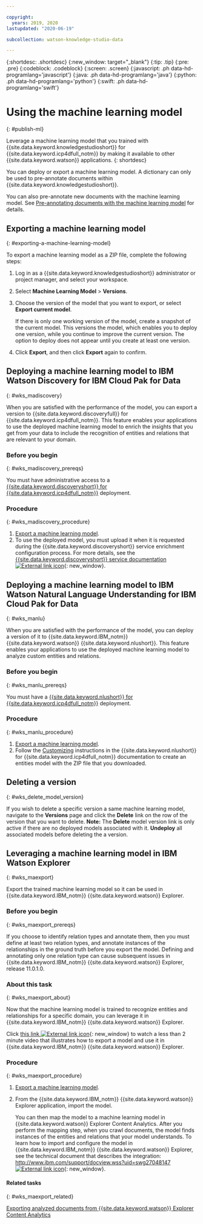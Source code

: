 ```yaml
---

copyright:
  years: 2019, 2020
lastupdated: "2020-06-19"

subcollection: watson-knowledge-studio-data

---
```


{:shortdesc: .shortdesc}
{:new_window: target="_blank"}
{:tip: .tip}
{:pre: .pre}
{:codeblock: .codeblock}
{:screen: .screen}
{:javascript: .ph data-hd-programlang='javascript'}
{:java: .ph data-hd-programlang='java'}
{:python: .ph data-hd-programlang='python'}
{:swift: .ph data-hd-programlang='swift'}

# Using the machine learning model
{: #publish-ml}

Leverage a machine learning model that you trained with {{site.data.keyword.knowledgestudioshort}} for {{site.data.keyword.icp4dfull_notm}} by making it available to other {{site.data.keyword.watson}} applications.
{: shortdesc}

You can deploy or export a machine learning model. A dictionary can only be used to pre-annotate documents within {{site.data.keyword.knowledgestudioshort}}.

You can also pre-annotate new documents with the machine learning model. See [Pre-annotating documents with the machine learning model](/docs/watson-knowledge-studio-data?topic=watson-knowledge-studio-data-preannotation#wks_preannotsire) for details.

## Exporting a machine learning model
{: #exporting-a-machine-learning-model}

To export a machine learning model as a ZIP file, complete the following steps:

1. Log in as a {{site.data.keyword.knowledgestudioshort}} administrator or project manager, and select your workspace.
2. Select **Machine Learning Model** > **Versions**.
3. Choose the version of the model that you want to export, or select **Export current model**.

    If there is only one working version of the model, create a snapshot of the current model. This versions the model, which enables you to deploy one version, while you continue to improve the current version. The option to deploy does not appear until you create at least one version.

4. Click **Export**, and then click **Export** again to confirm.

## Deploying a machine learning model to IBM Watson Discovery for IBM Cloud Pak for Data
{: #wks_madiscovery}

When you are satisfied with the performance of the model, you can export a version to {{site.data.keyword.discoveryfull}} for {{site.data.keyword.icp4dfull_notm}}. This feature enables your applications to use the deployed machine learning model to enrich the insights that you get from your data to include the recognition of entities and relations that are relevant to your domain.

### Before you begin
{: #wks_madiscovery_prereqs}

You must have administrative access to a [{{site.data.keyword.discoveryshort}} for {{site.data.keyword.icp4dfull_notm}}](/docs/discovery-data) deployment.

### Procedure
{: #wks_madiscovery_procedure}

1. [Export a machine learning model](#exporting-a-machine-learning-model).
2. To use the deployed model, you must upload it when it is requested during the {{site.data.keyword.discoveryshort}} service enrichment configuration process. For more details, see the [{{site.data.keyword.discoveryshort}} service documentation ![External link icon](../../icons/launch-glyph.svg "External link icon")](/docs/discovery-data?topic=discovery-data-machinelearning-enrichment#machinelearning-enrichment){: new_window}.

## Deploying a machine learning model to IBM Watson Natural Language Understanding for IBM Cloud Pak for Data
{: #wks_manlu}

When you are satisfied with the performance of the model, you can deploy a version of it to {{site.data.keyword.IBM_notm}} {{site.data.keyword.watson}} {{site.data.keyword.nlushort}}. This feature enables your applications to use the deployed machine learning model to analyze custom entities and relations.

### Before you begin
{: #wks_manlu_prereqs}

You must have a [{{site.data.keyword.nlushort}} for {{site.data.keyword.icp4dfull_notm}}](/docs/natural-language-understanding-data) deployment.

### Procedure
{: #wks_manlu_procedure}

1. [Export a machine learning model](#exporting-a-machine-learning-model).
2. Follow the [Customizing](/docs/natural-language-understanding-data?topic=natural-language-understanding-data-customizing) instructions in the {{site.data.keyword.nlushort}} for {{site.data.keyword.icp4dfull_notm}} documentation to create an entities model with the ZIP file that you downloaded.

## Deleting a version
{: #wks_delete_model_version}

If you wish to delete a specific version a same machine learning model, navigate to the **Versions** page and click the **Delete** link on the row of the version that you want to delete.
**Note:** The **Delete** model version link is only active if there are no deployed models associated with it. **Undeploy** all associated models before deleting the a version.

## Leveraging a machine learning model in IBM Watson Explorer
{: #wks_maexport}

Export the trained machine learning model so it can be used in {{site.data.keyword.IBM_notm}} {{site.data.keyword.watson}} Explorer.

### Before you begin
{: #wks_maexport_prereqs}

If you choose to identify relation types and annotate them, then you must define at least two relation types, and annotate instances of the relationships in the ground truth before you export the model. Defining and annotating only one relation type can cause subsequent issues in {{site.data.keyword.IBM_notm}} {{site.data.keyword.watson}} Explorer, release 11.0.1.0.

### About this task
{: #wks_maexport_about}

Now that the machine learning model is trained to recognize entities and relationships for a specific domain, you can leverage it in {{site.data.keyword.IBM_notm}} {{site.data.keyword.watson}} Explorer.

Click [this link ![External link icon](../../icons/launch-glyph.svg "External link icon")](https://www.youtube.com/watch?v=1VoS-xczBow&amp;feature=youtu.be){: new_window} to watch a less than 2 minute video that illustrates how to export a model and use it in {{site.data.keyword.IBM_notm}} {{site.data.keyword.watson}} Explorer.

### Procedure
{: #wks_maexport_procedure}

1. [Export a machine learning model](#exporting-a-machine-learning-model).
1. From the {{site.data.keyword.IBM_notm}} {{site.data.keyword.watson}} Explorer application, import the model.

    You can then map the model to a machine learning model in {{site.data.keyword.watson}} Explorer Content Analytics. After you perform the mapping step, when you crawl documents, the model finds instances of the entities and relations that your model understands. To learn how to import and configure the model in {{site.data.keyword.IBM_notm}} {{site.data.keyword.watson}} Explorer, see the technical document that describes the integration: [http://www.ibm.com/support/docview.wss?uid=swg27048147 ![External link icon](../../icons/launch-glyph.svg "External link icon")](http://www.ibm.com/support/docview.wss?uid=swg27048147){: new_window}.

#### Related tasks
{: #wks_maexport_related}

[Exporting analyzed documents from {{site.data.keyword.watson}} Explorer Content Analytics](/docs/watson-knowledge-studio-data?topic=watson-knowledge-studio-data-preannotation#wks_uimawexca)
